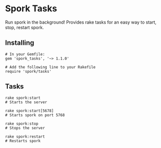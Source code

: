 Spork Tasks
===========
Run spork in the background! Provides rake tasks for an easy way to start, stop, restart spork. 

Installing
----------
    
    # In your Gemfile:
    gem 'spork_tasks', '~> 1.1.0'

    # Add the following line to your Rakefile
    require 'spork/tasks'

Tasks
-----
    rake spork:start
    # Starts the server

    rake spork:start[5678]
    # Starts spork on port 5768
    
    rake spork:stop
    # Stops the server
    
    rake spork:restart
    # Restarts spork
    
